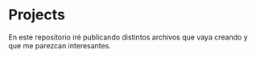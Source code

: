 # Projects

En este repositorio iré publicando distintos archivos que vaya creando y que me parezcan interesantes.
